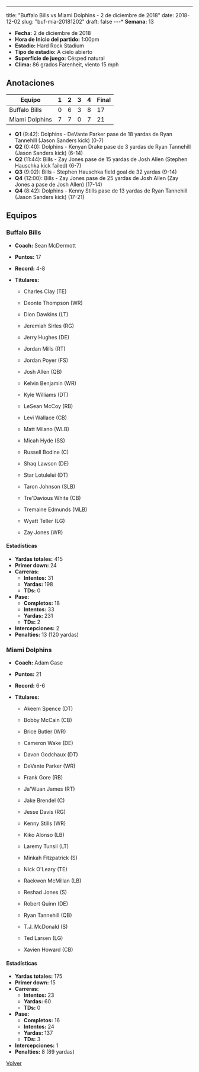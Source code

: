 ---
title: "Buffalo Bills vs Miami Dolphins - 2 de diciembre de 2018"
date: 2018-12-02
slug: "buf-mia-20181202"
draft: false
---* **Semana:** 13
* **Fecha:** 2 de diciembre de 2018
* **Hora de Inicio del partido:** 1:00pm
* **Estadio:** Hard Rock Stadium
* **Tipo de estadio:** A cielo abierto
* **Superficie de juego:** Césped natural
* **Clima:** 86 grados Farenheit, viento 15 mph




## Anotaciones
| Equipo | 1 | 2 | 3 | 4 | Final |
|--------|---|---|---|---|-------|
| Buffalo Bills  | 0 | 6 | 3 | 8  | 17 |
| Miami Dolphins  | 7 | 7 | 0 | 7  | 21 |
* **Q1** (9:42): Dolphins - DeVante Parker pase de 18 yardas de Ryan Tannehill (Jason Sanders kick) (0-7)
* **Q2** (0:40): Dolphins - Kenyan Drake pase de 3 yardas de Ryan Tannehill (Jason Sanders kick) (6-14)
* **Q2** (11:44): Bills - Zay Jones pase de 15 yardas de Josh Allen (Stephen Hauschka kick failed) (6-7)
* **Q3** (9:02): Bills - Stephen Hauschka field goal de 32 yardas (9-14)
* **Q4** (12:00): Bills - Zay Jones pase de 25 yardas de Josh Allen (Zay Jones a pase de Josh Allen) (17-14)
* **Q4** (8:42): Dolphins - Kenny Stills pase de 13 yardas de Ryan Tannehill (Jason Sanders kick) (17-21)


## Equipos


### Buffalo Bills
* **Coach:** Sean McDermott
* **Puntos:** 17
* **Record:** 4-8
* **Titulares:** 

  * Charles Clay (TE) 

  * Deonte Thompson (WR) 

  * Dion Dawkins (LT) 

  * Jeremiah Sirles (RG) 

  * Jerry Hughes (DE) 

  * Jordan Mills (RT) 

  * Jordan Poyer (FS) 

  * Josh Allen (QB) 

  * Kelvin Benjamin (WR) 

  * Kyle Williams (DT) 

  * LeSean McCoy (RB) 

  * Levi Wallace (CB) 

  * Matt Milano (WLB) 

  * Micah Hyde (SS) 

  * Russell Bodine (C) 

  * Shaq Lawson (DE) 

  * Star Lotulelei (DT) 

  * Taron Johnson (SLB) 

  * Tre'Davious White (CB) 

  * Tremaine Edmunds (MLB) 

  * Wyatt Teller (LG) 

  * Zay Jones (WR) 

#### Estadísticas
* **Yardas totales:** 415
* **Primer down:** 24
* **Carreras:**
  * **Intentos:** 31
  * **Yardas:** 198
  * **TDs:** 0
* **Pase:**
  * **Completos:** 18
  * **Intentos:** 33
  * **Yardas:** 231
  * **TDs:** 2
* **Intercepciones:** 2
* **Penalties:** 13 (120 yardas)

### Miami Dolphins
* **Coach:** Adam Gase
* **Puntos:** 21
* **Record:** 6-6
* **Titulares:** 

  * Akeem Spence (DT) 

  * Bobby McCain (CB) 

  * Brice Butler (WR) 

  * Cameron Wake (DE) 

  * Davon Godchaux (DT) 

  * DeVante Parker (WR) 

  * Frank Gore (RB) 

  * Ja'Wuan James (RT) 

  * Jake Brendel (C) 

  * Jesse Davis (RG) 

  * Kenny Stills (WR) 

  * Kiko Alonso (LB) 

  * Laremy Tunsil (LT) 

  * Minkah Fitzpatrick (S) 

  * Nick O'Leary (TE) 

  * Raekwon McMillan (LB) 

  * Reshad Jones (S) 

  * Robert Quinn (DE) 

  * Ryan Tannehill (QB) 

  * T.J. McDonald (S) 

  * Ted Larsen (LG) 

  * Xavien Howard (CB) 

#### Estadísticas
* **Yardas totales:** 175
* **Primer down:** 15
* **Carreras:**
  * **Intentos:** 23
  * **Yardas:** 60
  * **TDs:** 0
* **Pase:**
  * **Completos:** 16
  * **Intentos:** 24
  * **Yardas:** 137
  * **TDs:** 3
* **Intercepciones:** 1
* **Penalties:** 8 (89 yardas)


[Volver](/historia/2018)
